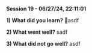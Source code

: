**Session 19 - 06/27/24, 22:11:01**

**1) What did you learn?**
asdf

**2) What went well?**
sadf

**3) What did not go well?**
asdf

